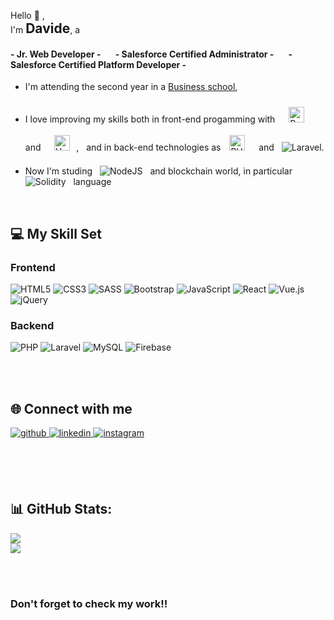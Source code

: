 Hello 👋 ,<br>
I'm <strong style="font-size: 1.5em">Davide</strong>, a<br>

#### - Jr. Web Developer - &nbsp;&nbsp;&nbsp;&nbsp;&nbsp; - Salesforce Certified Administrator - &nbsp;&nbsp;&nbsp;&nbsp;&nbsp; - Salesforce Certified Platform Developer -


- I'm attending the second year in a <u>Business school</u>,
- I love improving my skills both in front-end progamming with &nbsp; <img style="margin: 10px" src="https://profilinator.rishav.dev/skills-assets/react-original-wordmark.svg" alt="React" height="25" /> &nbsp; and &nbsp; <img style="margin: 10px" src="https://profilinator.rishav.dev/skills-assets/vuejs-original-wordmark.svg" alt="Vue.js" height="25" />, &nbsp; and in back-end technologies as <img style="margin: 10px" src="https://profilinator.rishav.dev/skills-assets/php-original.svg" alt="PHP" height="25" /> &nbsp; and &nbsp; ![Laravel](https://img.shields.io/badge/laravel-%23FF2D20.svg?style=for-the-badge&logo=laravel&logoColor=white).
  

- Now I'm studing &nbsp; ![NodeJS](https://img.shields.io/badge/node.js-6DA55F?style=for-the-badge&logo=node.js&logoColor=white) &nbsp; and blockchain world, in particular &nbsp; ![Solidity](https://img.shields.io/badge/Solidity-%23363636.svg?style=for-the-badge&logo=solidity&logoColor=white) &nbsp; language

<br>  

## 💻 My Skill Set  
  
### Frontend  

![HTML5](https://img.shields.io/badge/html5-%23E34F26.svg?style=for-the-badge&logo=html5&logoColor=white) 
![CSS3](https://img.shields.io/badge/css3-%231572B6.svg?style=for-the-badge&logo=css3&logoColor=white) 
![SASS](https://img.shields.io/badge/SASS-hotpink.svg?style=for-the-badge&logo=SASS&logoColor=white) 
![Bootstrap](https://img.shields.io/badge/bootstrap-%23563D7C.svg?style=for-the-badge&logo=bootstrap&logoColor=white) 
![JavaScript](https://img.shields.io/badge/javascript-%23323330.svg?style=for-the-badge&logo=javascript&logoColor=%23F7DF1E) 
![React](https://img.shields.io/badge/react-%2320232a.svg?style=for-the-badge&logo=react&logoColor=%2361DAFB) 
![Vue.js](https://img.shields.io/badge/vuejs-%2335495e.svg?style=for-the-badge&logo=vuedotjs&logoColor=%234FC08D) 
![jQuery](https://img.shields.io/badge/jquery-%230769AD.svg?style=for-the-badge&logo=jquery&logoColor=white)

### Backend  
![PHP](https://img.shields.io/badge/php-%23777BB4.svg?style=for-the-badge&logo=php&logoColor=white) 
![Laravel](https://img.shields.io/badge/laravel-%23FF2D20.svg?style=for-the-badge&logo=laravel&logoColor=white)
![MySQL](https://img.shields.io/badge/mysql-%2300f.svg?style=for-the-badge&logo=mysql&logoColor=white) 
![Firebase](https://img.shields.io/badge/firebase-%23039BE5.svg?style=for-the-badge&logo=firebase)

<br><br>

## 🌐 Connect with me  

<a href="https://github.com/DavideDeLeonardis" target="_blank">
<img src=https://img.shields.io/badge/github-%2324292e.svg?&style=for-the-badge&logo=github&logoColor=white alt=github style="margin-bottom: 5px;" />
</a>
<a href="https://linkedin.com/in/davide-de-leonardis" target="_blank">
<img src=https://img.shields.io/badge/linkedin-%231E77B5.svg?&style=for-the-badge&logo=linkedin&logoColor=white alt=linkedin style="margin-bottom: 5px;" />
</a>
<a href="https://instagram.com/davidedeleoanrdis_" target="_blank">
<img src=https://img.shields.io/badge/instagram-%23000000.svg?&style=for-the-badge&logo=instagram&logoColor=white alt=instagram style="margin-bottom: 5px;" />
</a>  

<br><br><br>

## 📊 GitHub Stats:
![](https://github-readme-stats.vercel.app/api?username=DavideDeLeonardis&theme=dark&hide_border=false&include_all_commits=false&count_private=false)<br/>
![](https://github-readme-stats.vercel.app/api/top-langs/?username=DavideDeLeonardis&theme=dark&hide_border=false&include_all_commits=false&count_private=false&layout=compact)

<br><br>

### Don't forget to check my work!!
